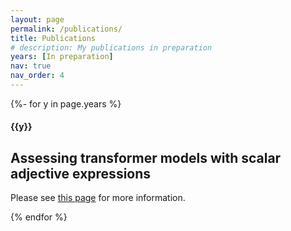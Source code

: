 ```yaml
---
layout: page
permalink: /publications/
title: Publications
# description: My publications in preparation
years: [In preparation]
nav: true
nav_order: 4
---
```

<!-- _pages/publications.md -->
<div class="publications">

{%- for y in page.years %}
  <h4 class="year">{{y}}</h4>
  <h2>Assessing transformer models with scalar adjective expressions</h2>
  <p>Please see <a href="https://fangru-lin.github.io/projects/1_project/">this page</a> for more information.</p>
{% endfor %}

</div>
